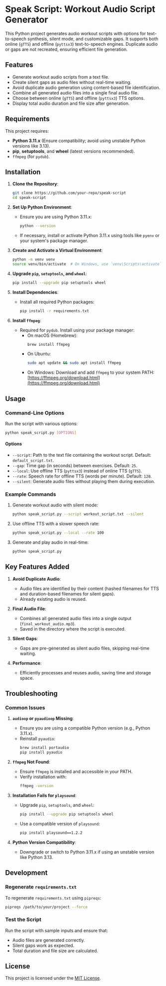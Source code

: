 
# Speak Script: Workout Audio Script Generator

This Python project generates audio workout scripts with options for text-to-speech synthesis, silent mode, and customizable gaps. It supports both online (`gTTS`) and offline (`pyttsx3`) text-to-speech engines. Duplicate audio or gaps are not recreated, ensuring efficient file generation.

## Features

- Generate workout audio scripts from a text file.
- Create silent gaps as audio files without real-time waiting.
- Avoid duplicate audio generation using content-based file identification.
- Combine all generated audio files into a single final audio file.
- Choose between online (`gTTS`) and offline (`pyttsx3`) TTS options.
- Display total audio duration and file size after generation.

## Requirements

This project requires:
- **Python 3.11.x** (Ensure compatibility; avoid using unstable Python versions like 3.13).
- **pip**, **setuptools**, and **wheel** (latest versions recommended).
- `ffmpeg` (for `pydub`).

## Installation

1. **Clone the Repository**:
   ```bash
   git clone https://github.com/your-repo/speak-script
   cd speak-script
   ```

2. **Set Up Python Environment**:
   - Ensure you are using Python 3.11.x:
     ```bash
     python --version
     ```
   - If necessary, install or activate Python 3.11.x using tools like `pyenv` or your system's package manager.

3. **Create and Activate a Virtual Environment**:
   ```bash
   python -m venv venv
   source venv/bin/activate  # On Windows, use `venv\Scripts\activate`
   ```

4. **Upgrade `pip`, `setuptools`, and `wheel`**:
   ```bash
   pip install --upgrade pip setuptools wheel
   ```

5. **Install Dependencies**:
   - Install all required Python packages:
     ```bash
     pip install -r requirements.txt
     ```

6. **Install `ffmpeg`**:
   - Required for `pydub`. Install using your package manager:
     - On macOS (Homebrew):
       ```bash
       brew install ffmpeg
       ```
     - On Ubuntu:
       ```bash
       sudo apt update && sudo apt install ffmpeg
       ```
     - On Windows:
       Download and add `ffmpeg` to your system PATH:
       [https://ffmpeg.org/download.html](https://ffmpeg.org/download.html)

## Usage

### Command-Line Options
Run the script with various options:
```bash
python speak_script.py [OPTIONS]
```

#### Options
- `--script`: Path to the text file containing the workout script. Default: `default_script.txt`.
- `--gap`: Time gap (in seconds) between exercises. Default: `25`.
- `--local`: Use offline TTS (`pyttsx3`) instead of online TTS (`gTTS`).
- `--rate`: Speech rate for offline TTS (words per minute). Default: `120`.
- `--silent`: Generate audio files without playing them during execution.

### Example Commands
1. Generate workout audio with silent mode:
   ```bash
   python speak_script.py --script workout_script.txt --silent
   ```

2. Use offline TTS with a slower speech rate:
   ```bash
   python speak_script.py --local --rate 100
   ```

3. Generate and play audio in real-time:
   ```bash
   python speak_script.py
   ```

## Key Features Added

1. **Avoid Duplicate Audio**:
   - Audio files are identified by their content (hashed filenames for TTS and duration-based filenames for silent gaps).
   - Already existing audio is reused.

2. **Final Audio File**:
   - Combines all generated audio files into a single output (`final_workout_audio.mp3`).
   - Saved in the directory where the script is executed.

3. **Silent Gaps**:
   - Gaps are pre-generated as silent audio files, skipping real-time waiting.

4. **Performance**:
   - Efficiently processes and reuses audio, saving time and storage space.

## Troubleshooting

### Common Issues
1. **`audioop` or `pyaudioop` Missing**:
   - Ensure you are using a compatible Python version (e.g., Python 3.11.x).
   - Reinstall `pyaudio`:
     ```bash
     brew install portaudio
     pip install pyaudio
     ```

2. **`ffmpeg` Not Found**:
   - Ensure `ffmpeg` is installed and accessible in your PATH.
   - Verify installation with:
     ```bash
     ffmpeg -version
     ```

3. **Installation Fails for `playsound`**:
   - Upgrade `pip`, `setuptools`, and `wheel`:
     ```bash
     pip install --upgrade pip setuptools wheel
     ```
   - Use a compatible version of `playsound`:
     ```bash
     pip install playsound==1.2.2
     ```

4. **Python Version Compatibility**:
   - Downgrade or switch to Python 3.11.x if using an unstable version like Python 3.13.

## Development

### Regenerate `requirements.txt`
To regenerate `requirements.txt` using `pipreqs`:
```bash
pipreqs /path/to/your/project --force
```

### Test the Script
Run the script with sample inputs and ensure that:
- Audio files are generated correctly.
- Silent gaps work as expected.
- Total duration and file size are calculated.

## License

This project is licensed under the [MIT License](https://opensource.org/license/mit).
